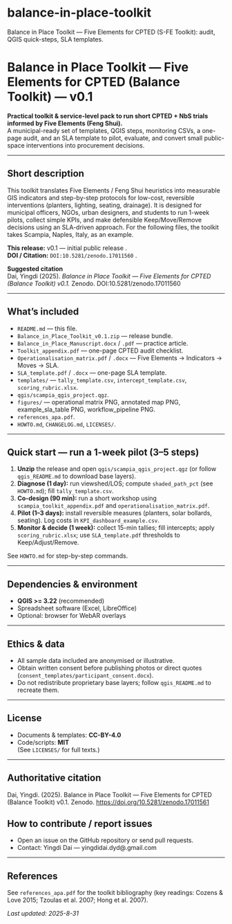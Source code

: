 # balance-in-place-toolkit
Balance in Place Toolkit — Five Elements for CPTED (S-FE Toolkit): audit, QGIS quick-steps, SLA templates.
# Balance in Place Toolkit — Five Elements for CPTED (Balance Toolkit) — v0.1

**Practical toolkit & service-level pack to run short CPTED + NbS trials informed by Five Elements (Feng Shui).**  
A municipal-ready set of templates, QGIS steps, monitoring CSVs, a one-page audit, and an SLA template to pilot, evaluate, and convert small public-space interventions into procurement decisions.

---

## Short description
This toolkit translates Five Elements / Feng Shui heuristics into measurable GIS indicators and step-by-step protocols for low-cost, reversible interventions (planters, lighting, seating, drainage). It is designed for municipal officers, NGOs, urban designers, and students to run 1-week pilots, collect simple KPIs, and make defensible Keep/Move/Remove decisions using an SLA-driven approach. For the following files, the toolkit takes Scampia, Naples, Italy, as an example.

**This release:** v0.1 — initial public release .  
**DOI / Citation:** `DOI:10.5281/zenodo.17011560` .

**Suggested citation**  
Dai, Yingdi (2025). *Balance in Place Toolkit — Five Elements for CPTED (Balance Toolkit) v0.1.* Zenodo. DOI:10.5281/zenodo.17011560

---

## What’s included 
- `README.md` — this file.  
- `Balance_in_Place_Toolkit_v0.1.zip` — release bundle.  
- `Balance_in_Place_Manuscript.docx` / `.pdf` — practice article.  
- `Toolkit_appendix.pdf` — one-page CPTED audit checklist.  
- `Operationalisation_matrix.pdf` / `.docx` — Five Elements → Indicators → Moves → SLA.  
- `SLA_template.pdf` / `.docx` — one-page SLA template.  
- `templates/` — `tally_template.csv`, `intercept_template.csv`, `scoring_rubric.xlsx`.
- `qgis/scampia_qgis_project.qgz`.
- `figures/` — operational matrix PNG, annotated map PNG, example_sla_table PNG, workflow_pipeline PNG.  
- `references_apa.pdf`. 
- `HOWTO.md`, `CHANGELOG.md`, `LICENSES/`.

---

## Quick start — run a 1-week pilot (3–5 steps)
1. **Unzip** the release and open `qgis/scampia_qgis_project.qgz` (or follow `qgis_README.md` to download base layers).  
2. **Diagnose (1 day):** run viewshed/LOS; compute `shaded_path_pct` (see `HOWTO.md`); fill `tally_template.csv`.  
3. **Co-design (90 min):** run a short workshop using `scampia_toolkit_appendix.pdf` and `operationalisation_matrix.pdf`.  
4. **Pilot (1–3 days):** install reversible measures (planters, solar bollards, seating). Log costs in `KPI_dashboard_example.csv`.  
5. **Monitor & decide (1 week):** collect 15-min tallies; fill intercepts; apply `scoring_rubric.xlsx`; use `SLA_template.pdf` thresholds to Keep/Adjust/Remove.

See `HOWTO.md` for step-by-step commands.

---

## Dependencies & environment
- **QGIS >= 3.22** (recommended)  
- Spreadsheet software (Excel, LibreOffice)  
- Optional: browser for WebAR overlays

---

## Ethics & data
- All sample data included are anonymised or illustrative.  
- Obtain written consent before publishing photos or direct quotes (`consent_templates/participant_consent.docx`).  
- Do not redistribute proprietary base layers; follow `qgis_README.md` to recreate them.

---

## License
- Documents & templates: **CC-BY-4.0**  
- Code/scripts: **MIT**  
(See `LICENSES/` for full texts.)

---
## Authoritative citation
Dai, Yingdi. (2025). Balance in Place Toolkit — Five Elements for CPTED (Balance Toolkit) v0.1. Zenodo. https://doi.org/10.5281/zenodo.17011561


## How to contribute / report issues
- Open an issue on the GitHub repository or send pull requests.  
- Contact: Yingdi Dai — yingdidai.dyd@.gmail.com

---

## References
See `references_apa.pdf` for the toolkit bibliography (key readings: Cozens & Love 2015; Tzoulas et al. 2007; Hong et al. 2007).

_Last updated: 2025-8-31_
